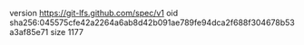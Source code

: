 version https://git-lfs.github.com/spec/v1
oid sha256:045575cfe42a2264a6ab8d42b091ae789fe94dca2f688f304678b53a3af85e71
size 1177
